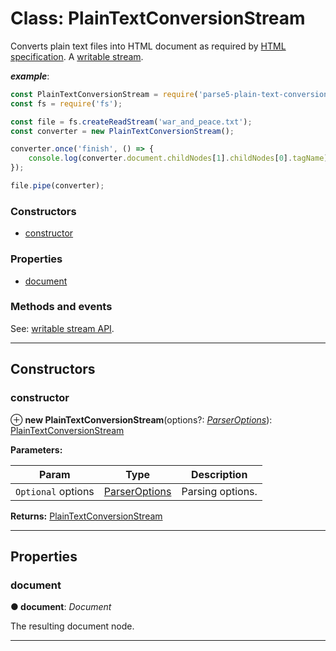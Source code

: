 # Class: PlainTextConversionStream

Converts plain text files into HTML document as required by [HTML specification](https://html.spec.whatwg.org/#read-text). A [writable stream](https://nodejs.org/api/stream.html#stream_class_stream_writable).

*__example__*:

```js
const PlainTextConversionStream = require('parse5-plain-text-conversion-stream');
const fs = require('fs');

const file = fs.createReadStream('war_and_peace.txt');
const converter = new PlainTextConversionStream();

converter.once('finish', () => {
    console.log(converter.document.childNodes[1].childNodes[0].tagName); //> 'head'
});

file.pipe(converter);
```

### Constructors

* [constructor](#constructor)

### Properties

* [document](#document)

### Methods and events

See: [writable stream API](https://nodejs.org/api/stream.html#stream_class_stream_writable).

---

## Constructors

<a id="constructor"></a>

###  constructor

⊕ **new PlainTextConversionStream**(options?: *[ParserOptions](../../parse5/parser-options.md)*): [PlainTextConversionStream]()

**Parameters:**

| Param | Type | Description |
| ------ | ------ | ------ |
| `Optional` options | [ParserOptions](../../parse5/parser-options.md) |  Parsing options. |

**Returns:** [PlainTextConversionStream]()

___

## Properties

<a id="document"></a>

###  document

**● document**: *Document*

The resulting document node.

___
